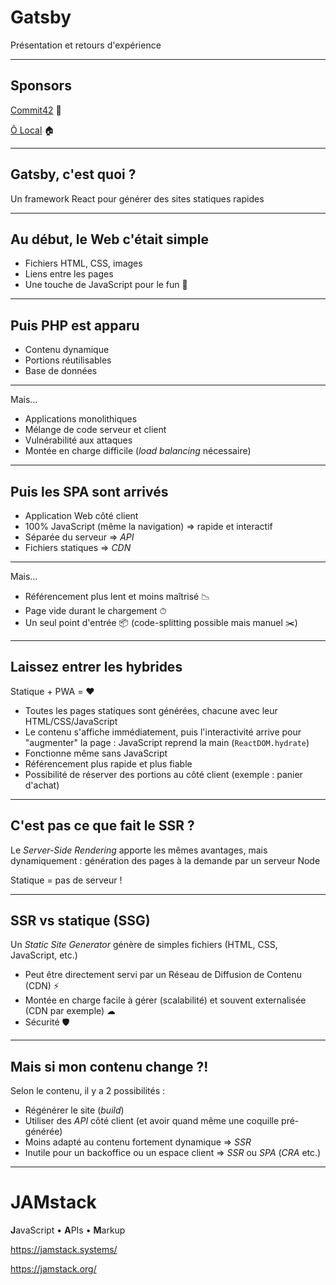 # Gatsby

Présentation et retours d'expérience

---

## Sponsors

[Commit42](https://www.commit42.com/) 🍕

[Ô Local](https://www.olocal.fr/) 🏠

---

## Gatsby, c'est quoi ?

Un framework React pour générer des sites statiques rapides

---

## Au début, le Web c'était simple

- Fichiers HTML, CSS, images
- Liens entre les pages
- Une touche de JavaScript pour le fun 🎉

---

## Puis PHP est apparu

- Contenu dynamique
- Portions réutilisables
- Base de données

---

Mais...

- Applications monolithiques
- Mélange de code serveur et client
- Vulnérabilité aux attaques
- Montée en charge difficile (_load balancing_ nécessaire)

---

## Puis les SPA sont arrivés

- Application Web côté client
- 100% JavaScript (même la navigation) => rapide et interactif
- Séparée du serveur => _API_
- Fichiers statiques => _CDN_

---

Mais...

- Référencement plus lent et moins maîtrisé 📉
- Page vide durant le chargement ⏱
- Un seul point d'entrée 📦 (code-splitting possible mais manuel ✂️)

---

## Laissez entrer les hybrides

Statique + PWA = ❤️

- Toutes les pages statiques sont générées, chacune avec leur HTML/CSS/JavaScript
- Le contenu s'affiche immédiatement, puis l'interactivité arrive pour "augmenter" la page : JavaScript reprend la main (`ReactDOM.hydrate`)
- Fonctionne même sans JavaScript
- Référencement plus rapide et plus fiable
- Possibilité de réserver des portions au côté client (exemple : panier d'achat)

---

## C'est pas ce que fait le SSR ?

Le _Server-Side Rendering_ apporte les mêmes avantages, mais dynamiquement : génération des pages à la demande par un serveur Node

Statique = pas de serveur !

---

## SSR vs statique (SSG)

Un _Static Site Generator_ génère de simples fichiers (HTML, CSS, JavaScript, etc.)

- Peut être directement servi par un Réseau de Diffusion de Contenu (CDN) ⚡️
- Montée en charge facile à gérer (scalabilité) et souvent externalisée (CDN par exemple) ☁︎
- Sécurité 🛡

---

## Mais si mon contenu change ?!

Selon le contenu, il y a 2 possibilités :

- Régénérer le site (_build_)
- Utiliser des _API_ côté client (et avoir quand même une coquille pré-générée)
- Moins adapté au contenu fortement dynamique => _SSR_
- Inutile pour un backoffice ou un espace client => _SSR_ ou _SPA_ (_CRA_ etc.)

---

# JAMstack

**J**avaScript • **A**PIs • **M**arkup

https://jamstack.systems/

https://jamstack.org/
